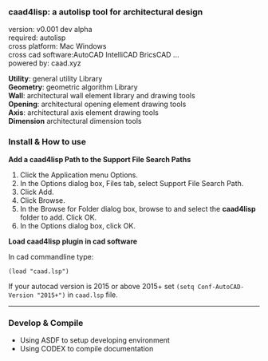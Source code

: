 ### caad4lisp: a autolisp tool for architectural design

version:           v0.001 dev alpha  
required:          autolisp  
cross platform:    Mac Windows   
cross cad software:AutoCAD IntelliCAD BricsCAD ...   
powered by:        caad.xyz  

**Utility**: general utility Library    
**Geometry**: geometric algorithm Library  
**Wall**: architectural wall element library and drawing tools  
**Opening**: architectural opening element drawing tools  
**Axis**: architectural axis element drawing tools  
**Dimension** architectural dimension tools  

### Install & How to use  

**Add a caad4lisp Path to the Support File Search Paths**  
1. Click the Application menu  Options.
1. In the Options dialog box, Files tab, select Support File Search Path.
1. Click Add.
1. Click Browse.
1. In the Browse for Folder dialog box, browse to and select the **caad4lisp** folder to add. Click OK.
1. In the Options dialog box, click OK.

**Load caad4lisp plugin in cad software**

In cad commandline type:  
```
(load "caad.lsp")
```

If your autocad version is 2015 or above 2015+  set `(setq Conf-AutoCAD-Version "2015+")` in `caad.lsp` file.

----

### Develop & Compile

* Using ASDF to setup developing environment
* Using CODEX to compile documentation

